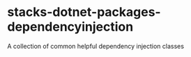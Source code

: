 # stacks-dotnet-packages-dependencyinjection
A collection of common helpful dependency injection classes
